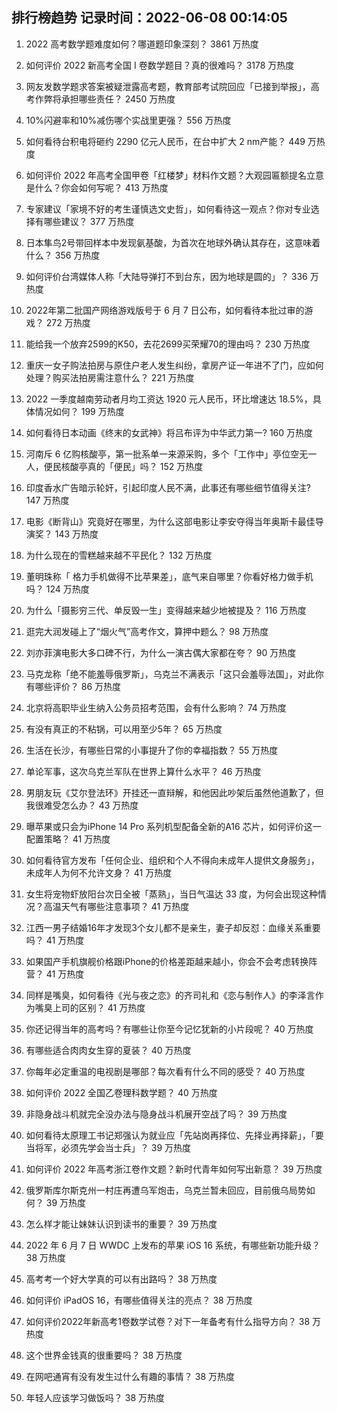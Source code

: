 
## 排行榜趋势 记录时间：2022-06-08 00:14:05
  
  1. 2022 高考数学题难度如何？哪道题印象深刻？ 3861 万热度
    
  2. 如何评价 2022 新高考全国 Ⅰ 卷数学题目？真的很难吗？ 3178 万热度
    
  3. 网友发数学题求答案被疑泄露高考题，教育部考试院回应「已接到举报」，高考作弊将承担哪些责任？ 2450 万热度
    
  4. 10%闪避率和10%减伤哪个实战里更强？ 556 万热度
    
  5. 如何看待台积电将砸约 2290 亿元人民币，在台中扩大 2 nm产能？ 449 万热度
    
  6. 如何评价 2022 年高考全国甲卷「红楼梦」材料作文题？大观园匾额提名立意是什么？你会如何写呢？ 413 万热度
    
  7. 专家建议「家境不好的考生谨慎选文史哲」，如何看待这一观点？你对专业选择有哪些建议？ 377 万热度
    
  8. 日本隼鸟2号带回样本中发现氨基酸，为首次在地球外确认其存在，这意味着什么？ 356 万热度
    
  9. 如何评价台湾媒体人称「大陆导弹打不到台东，因为地球是圆的」？ 336 万热度
    
  10. 2022年第二批国产网络游戏版号于 6 月 7 日公布，如何看待本批过审的游戏？ 272 万热度
    
  11. 能给我一个放弃2599的K50，去花2699买荣耀70的理由吗？ 230 万热度
    
  12. 重庆一女子购法拍房与原住户老人发生纠纷，拿房产证一年进不了门，应如何处理？购买法拍房需注意什么？ 221 万热度
    
  13. 2022 一季度越南劳动者月均工资达 1920 元人民币，环比增速达 18.5%，具体情况如何？ 199 万热度
    
  14. 如何看待日本动画《终末的女武神》将吕布评为中华武力第一? 160 万热度
    
  15. 河南斥 6 亿购核酸亭，第一批系单一来源采购，多个「工作中」亭位空无一人，便民核酸亭真的「便民」吗？ 152 万热度
    
  16. 印度香水广告暗示轮奸，引起印度人民不满，此事还有哪些细节值得关注? 147 万热度
    
  17. 电影《断背山》究竟好在哪里，为什么这部电影让李安夺得当年奥斯卡最佳导演奖？ 143 万热度
    
  18. 为什么现在的雪糕越来越不平民化？ 132 万热度
    
  19. 董明珠称「 格力手机做得不比苹果差」，底气来自哪里？你看好格力做手机吗？ 124 万热度
    
  20. 为什么「摄影穷三代、单反毁一生」变得越来越少地被提及？ 116 万热度
    
  21. 逛完大润发碰上了“烟火气”高考作文，算押中题么？ 98 万热度
    
  22. 刘亦菲演电影大多口碑不行，为什么一演古偶大家都在夸？ 90 万热度
    
  23. 马克龙称「绝不能羞辱俄罗斯」，乌克兰不满表示「这只会羞辱法国」，对此你有哪些评价？ 86 万热度
    
  24. 北京将高职毕业生纳入公务员招考范围，会有什么影响？ 74 万热度
    
  25. 有没有真正的不粘锅，可以用至少5年？ 65 万热度
    
  26. 生活在长沙，有哪些日常的小事提升了你的幸福指数？ 55 万热度
    
  27. 单论军事，这次乌克兰军队在世界上算什么水平？ 46 万热度
    
  28. 男朋友玩《艾尔登法环》开挂还一直辩解，和他因此吵架后虽然他道歉了，但我很难受怎么办？ 43 万热度
    
  29. 曝苹果或只会为iPhone 14 Pro 系列机型配备全新的A16 芯片，如何评价这一配置策略？ 41 万热度
    
  30. 如何看待官方发布「任何企业、组织和个人不得向未成年人提供文身服务」，未成年人为何不允许文身？ 41 万热度
    
  31. 女生将宠物虾放阳台次日全被「蒸熟」，当日气温达 33 度，为何会出现这种情况？高温天气有哪些注意事项？ 41 万热度
    
  32. 江西一男子结婚16年才发现3个女儿都不是亲生，妻子却反怼：血缘关系重要吗？ 41 万热度
    
  33. 如果国产手机旗舰价格跟iPhone的价格差距越来越小，你会不会考虑转换阵营？ 41 万热度
    
  34. 同样是嘴臭，如何看待《光与夜之恋》的齐司礼和《恋与制作人》的李泽言作为嘴臭上司的区别？ 41 万热度
    
  35. 你还记得当年的高考吗？有哪些让你至今记忆犹新的小片段呢？ 40 万热度
    
  36. 有哪些适合肉肉女生穿的夏装？ 40 万热度
    
  37. 你每年必定重温的电视剧是哪部？每次看有什么不同的感受？ 40 万热度
    
  38. 如何评价 2022 全国乙卷理科数学题？ 40 万热度
    
  39. 非隐身战斗机就完全没办法与隐身战斗机展开空战了吗？ 39 万热度
    
  40. 如何看待太原理工书记郑强认为就业应「先站岗再择位、先择业再择薪」，「要当将军，必须先学会当士兵」？ 39 万热度
    
  41. 如何评价 2022 年高考浙江卷作文题？新时代青年如何写出新意？ 39 万热度
    
  42. 俄罗斯库尔斯克州一村庄再遭乌军炮击，乌克兰暂未回应，目前俄乌局势如何？ 39 万热度
    
  43. 怎么样才能让妹妹认识到读书的重要？ 39 万热度
    
  44. 2022 年 6 月 7 日 WWDC 上发布的苹果 iOS 16 系统，有哪些新功能升级？ 38 万热度
    
  45. 高考考一个好大学真的可以有出路吗？ 38 万热度
    
  46. 如何评价 iPadOS 16，有哪些值得关注的亮点？ 38 万热度
    
  47. 如何评价2022年新高考1卷数学试卷？对下一年备考有什么指导方向？ 38 万热度
    
  48. 这个世界金钱真的很重要吗？ 38 万热度
    
  49. 在网吧通宵有没有发生过什么有趣的事情？ 38 万热度
    
  50. 年轻人应该学习做饭吗？ 38 万热度
    